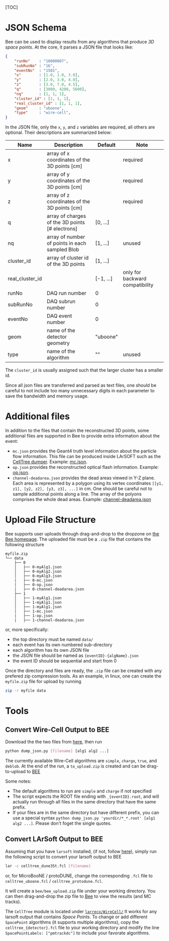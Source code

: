 [TOC]

# JSON Schema

Bee can be used to display results from any algorithms that produce *3D space points*.
At the core, it parses a JSON file that looks like:

```json
{
    "runNo"    : "10000007",
    "subRunNo" : "16",
    "eventNo"  : "1501",
    "x"        : [1.0, 1.0, 3.0],
    "y"        : [2.0, 3.0, 4.0],
    "z"        : [3.0, 7.0, 4.5],
    "q"        : [3000, 4200, 5600],
    "nq"       : [1, 1, 1],
    "cluster_id" : [1, 1, 1],
    "real_cluster_id" : [1, 1, 1],
    "geom"     : "uboone",
    "type"     : "wire-cell",
}
```

In the JSON file, only the `x`, `y`, and `z` variables are required, all others are optional.
Their descriptions are summarized below:

| Name | Description | Default | Note |
| ---- | ----------- | ------- | ---- |
| x | array of x coordinates of the 3D points [cm] |  |required|
| y | array of y coordinates of the 3D points [cm] |  |required|
| z | array of z coordinates of the 3D points [cm] |  |required|
| q | array of charges of the 3D points [# electrons] | [0, ...] ||
| nq | array of number of points in each sampled Blob | [1, ...] |unused|
| cluster_id | array of cluster id of the 3D points | [1, ...] ||
| real_cluster_id | | [-1, ...] |only for backward compatibility|
| runNo | DAQ run number | 0 ||
| subRunNo | DAQ subrun number | 0 ||
| eventNo | DAQ event number | 0 ||
| geom | name of the detector geometry | "uboone" ||
| type | name of the algorithm | "" |unused|

The `cluster_id` is usually assigned such that the larger cluster has a smaller id.

Since all json files are transferred and parsed as text files, one should be careful to not include too many unnecessary digits in each parameter to save the bandwidth and memory usage.

# Additional files

In addition to the files that contain the reconstructed 3D points, some additional files are supported in Bee to provide extra information about the event:

- `mc.json` provides the Geant4 truth level information about the particle flow information. This file can be produced inside LArSOFT such as the [CellTree dumper](https://cdcvs.fnal.gov/redmine/projects/larreco/repository/revisions/develop/entry/larreco/WireCell/CellTree_module.cc). Example: [mc.json](https://www.phy.bnl.gov/twister/bee/set/uboone/lee/2021/wire-cell-gallery/event/0/mc/).
- `op.json` provides the reconstructed optical flash information. Example: [op.json](https://www.phy.bnl.gov/twister/bee/set/uboone/lee/2021/wire-cell-gallery/event/0/op/).
- `channel-deadarea.json` provides the dead areas viewed in Y-Z plane. Each area is represented by a polygon using its vertex coordinates `[[y1, z1], [y2, z2], [y3, z3], ...]` in cm. One should be careful not to sample additional points along a line. The array of the polyons comprises the whole dead areas.  Example: [channel-deadarea.json](https://www.phy.bnl.gov/twister/bee/set/uboone/lee/2021/wire-cell-gallery/event/0/channel-deadarea/)

# Upload File Structure

Bee supports user uploads through drag-and-drop to the dropzone on [the Bee homepage](http://www.phy.bnl.gov/wire-cell/bee/).
The uploaded file must be a `.zip` file that contains the following structure

```
myfile.zip
└── data
    ├── 0
    │   ├── 0-myAlg1.json
    │   ├── 0-myAlg2.json
    │   ├── 0-myAlg3.json
    |   ├── 0-mc.json
    |   ├── 0-op.json
    |   ├── 0-channel-deadarea.json
    ├── 1
    │   ├── 1-myAlg1.json
    │   ├── 1-myAlg1.json
    │   ├── 1-myAlg1.json
    |   ├── 1-mc.json
    |   ├── 1-op.json
    |   ├── 1-channel-deadarea.json

```

or, more specifically:

- the top directory must be named `data/`
- each event has its own numbered sub-directory
- each algorithm has its own JSON file
- the JSON file should be named as `{eventID}-{algName}.json`
- the event ID should be sequential and start from 0

Once the directory and files are ready, the `.zip` file can be created with any prefered zip compression tools. As an example, in linux, one can create the `myfile.zip` file for upload by running

```bash
zip -r myfile data
```

# Tools

## Convert Wire-Cell Output to BEE

Download the the two files from [here](https://github.com/WireCell/wire-cell-bee/tree/master/tools/wire-cell-to-bee), then run

```bash
python dump_json.py [filename] [alg1 alg2 ...]
```

The currently available Wire-Cell algorithms are `simple`, `charge`, `true`, and `deblob`.
At the end of the run, a `to_upload.zip` is created and can be drag-to-upload to [BEE](https://www.phy.bnl.gov/twister/bee)

Some notes:

- The default algorithms to run are `simple` and `charge` if not specified
- The script expects the ROOT file ending with `_{eventID}.root`,
and will actually run through all files in the same directory that have the same prefix.
- If your files are in the same directory but have different prefix,
you can use a special syntax `python dump_json.py 'yourdir/*_*.root' [alg1 alg2 ...]`. Please don't foget the single quotes.


## Convert LArSoft Output to BEE

Assuming that you have `larsoft` installed,
(if not, follow [here](https://cdcvs.fnal.gov/redmine/projects/dunetpc/wiki/_Tutorial_)),
simply run the following script to convert your larsoft output to BEE

```bash
lar -c celltree_dune35t.fcl [filename]
```

or, for MicroBooNE / protoDUNE, change the corresponding `.fcl` file to
`celltree_uboone.fcl` / `celltree_protodune.fcl`.


It will create a `bee/bee_upload.zip` file under your working directory.
You can then drag-and-drop the zip file to [Bee](https://www.phy.bnl.gov/twister/bee) to view the results
(and MC tracks).

The `CellTree` module is located under [`larreco/WireCell/`](https://cdcvs.fnal.gov/redmine/projects/larreco/repository/revisions/develop/entry/larreco/WireCell/CellTree_module.cc)
It works for any larsoft output that contains *Space Points*.
To change or add different `SpacePoint` algorithms (it supports multiple algorithms),
copy the `celltree_{detector}.fcl` file to your working directory
and modify the line `SpacePointLabels: ["pmtrackdc"]` to include your favorate algorithms.
